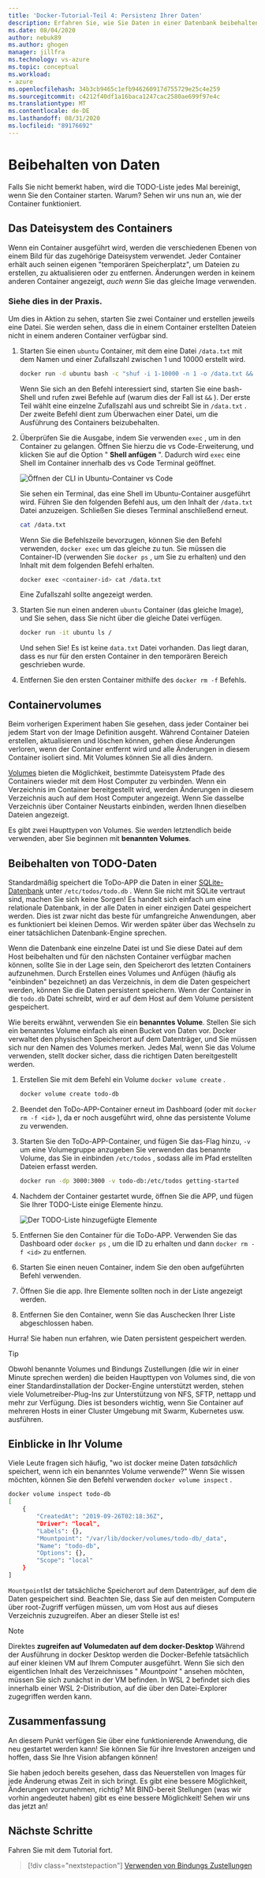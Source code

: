 ```yaml
---
title: 'Docker-Tutorial-Teil 4: Persistenz Ihrer Daten'
description: Erfahren Sie, wie Sie Daten in einer Datenbank beibehalten und Verzeichnisse in einem Container freigeben, indem Sie ein Volume bereitstellen.
ms.date: 08/04/2020
author: nebuk89
ms.author: ghogen
manager: jillfra
ms.technology: vs-azure
ms.topic: conceptual
ms.workload:
- azure
ms.openlocfilehash: 34b3cb9465c1efb946260917d755729e25c4e259
ms.sourcegitcommit: c4212f40df1a16baca1247cac2580ae699f97e4c
ms.translationtype: MT
ms.contentlocale: de-DE
ms.lasthandoff: 08/31/2020
ms.locfileid: "89176692"
---
```

# <a name="persist-your-data"></a> Beibehalten von Daten

Falls Sie nicht bemerkt haben, wird die TODO-Liste jedes Mal bereinigt, wenn Sie den Container starten. Warum? Sehen wir uns nun an, wie der Container funktioniert.

## <a name="the-containers-filesystem"></a>Das Dateisystem des Containers

Wenn ein Container ausgeführt wird, werden die verschiedenen Ebenen von einem Bild für das zugehörige Dateisystem verwendet. Jeder Container erhält auch seinen eigenen "temporären Speicherplatz", um Dateien zu erstellen, zu aktualisieren oder zu entfernen. Änderungen werden in keinem anderen Container angezeigt, *auch wenn* Sie das gleiche Image verwenden.

### <a name="see-this-in-practice"></a>Siehe dies in der Praxis.

Um dies in Aktion zu sehen, starten Sie zwei Container und erstellen jeweils eine Datei. Sie werden sehen, dass die in einem Container erstellten Dateien nicht in einem anderen Container verfügbar sind.

1. Starten Sie einen `ubuntu` Container, mit dem eine Datei `/data.txt` mit dem Namen und einer Zufallszahl zwischen 1 und 10000 erstellt wird.

    ```bash
    docker run -d ubuntu bash -c "shuf -i 1-10000 -n 1 -o /data.txt && tail -f /dev/null"
    ```

    Wenn Sie sich an den Befehl interessiert sind, starten Sie eine bash-Shell und rufen zwei Befehle auf (warum dies der Fall ist `&&` ). Der erste Teil wählt eine einzelne Zufallszahl aus und schreibt Sie in `/data.txt` . Der zweite Befehl dient zum Überwachen einer Datei, um die Ausführung des Containers beizubehalten.

1. Überprüfen Sie die Ausgabe, indem Sie verwenden `exec` , um in den Container zu gelangen. Öffnen Sie hierzu die vs Code-Erweiterung, und klicken Sie auf die Option " **Shell anfügen** ". Dadurch wird `exec` eine Shell im Container innerhalb des vs Code Terminal geöffnet.

    ![Öffnen der CLI in Ubuntu-Container vs Code](media/attach_shell.png)

    Sie sehen ein Terminal, das eine Shell im Ubuntu-Container ausgeführt wird. Führen Sie den folgenden Befehl aus, um den Inhalt der `/data.txt` Datei anzuzeigen. Schließen Sie dieses Terminal anschließend erneut.

    ```bash
    cat /data.txt
    ```

    Wenn Sie die Befehlszeile bevorzugen, können Sie den Befehl verwenden, `docker exec` um das gleiche zu tun. Sie müssen die Container-ID (verwenden Sie `docker ps` , um Sie zu erhalten) und den Inhalt mit dem folgenden Befehl erhalten.

    ```bash
    docker exec <container-id> cat /data.txt
    ```

    Eine Zufallszahl sollte angezeigt werden.

1. Starten Sie nun einen anderen `ubuntu` Container (das gleiche Image), und Sie sehen, dass Sie nicht über die gleiche Datei verfügen.

    ```bash
    docker run -it ubuntu ls /
    ```

    Und sehen Sie! Es ist keine `data.txt` Datei vorhanden. Das liegt daran, dass es nur für den ersten Container in den temporären Bereich geschrieben wurde.

1. Entfernen Sie den ersten Container mithilfe des `docker rm -f` Befehls.

## <a name="container-volumes"></a>Containervolumes

Beim vorherigen Experiment haben Sie gesehen, dass jeder Container bei jedem Start von der Image Definition ausgeht. Während Container Dateien erstellen, aktualisieren und löschen können, gehen diese Änderungen verloren, wenn der Container entfernt wird und alle Änderungen in diesem Container isoliert sind. Mit Volumes können Sie all dies ändern.

[Volumes](https://docs.docker.com/storage/volumes/) bieten die Möglichkeit, bestimmte Dateisystem Pfade des Containers wieder mit dem Host Computer zu verbinden. Wenn ein Verzeichnis im Container bereitgestellt wird, werden Änderungen in diesem Verzeichnis auch auf dem Host Computer angezeigt. Wenn Sie dasselbe Verzeichnis über Container Neustarts einbinden, werden Ihnen dieselben Dateien angezeigt.

Es gibt zwei Haupttypen von Volumes. Sie werden letztendlich beide verwenden, aber Sie beginnen mit **benannten Volumes**.

## <a name="persist-your-todo-data"></a>Beibehalten von TODO-Daten

Standardmäßig speichert die ToDo-APP die Daten in einer [SQLite-Datenbank](https://www.sqlite.org/index.html) unter `/etc/todos/todo.db` . Wenn Sie nicht mit SQLite vertraut sind, machen Sie sich keine Sorgen! Es handelt sich einfach um eine relationale Datenbank, in der alle Daten in einer einzigen Datei gespeichert werden. Dies ist zwar nicht das beste für umfangreiche Anwendungen, aber es funktioniert bei kleinen Demos. Wir werden später über das Wechseln zu einer tatsächlichen Datenbank-Engine sprechen.

Wenn die Datenbank eine einzelne Datei ist und Sie diese Datei auf dem Host beibehalten und für den nächsten Container verfügbar machen können, sollte Sie in der Lage sein, den Speicherort des letzten Containers aufzunehmen. Durch Erstellen eines Volumes und Anfügen (häufig als "einbinden" bezeichnet) an das Verzeichnis, in dem die Daten gespeichert werden, können Sie die Daten persistent speichern. Wenn der Container in die `todo.db` Datei schreibt, wird er auf dem Host auf dem Volume persistent gespeichert.

Wie bereits erwähnt, verwenden Sie ein **benanntes Volume**. Stellen Sie sich ein benanntes Volume einfach als einen Bucket von Daten vor. Docker verwaltet den physischen Speicherort auf dem Datenträger, und Sie müssen sich nur den Namen des Volumes merken. Jedes Mal, wenn Sie das Volume verwenden, stellt docker sicher, dass die richtigen Daten bereitgestellt werden.

1. Erstellen Sie mit dem Befehl ein Volume `docker volume create` .

    ```bash
    docker volume create todo-db
    ```

1. Beendet den ToDo-APP-Container erneut im Dashboard (oder mit `docker rm -f <id>` ), da er noch ausgeführt wird, ohne das persistente Volume zu verwenden.

1. Starten Sie den ToDo-APP-Container, und fügen Sie das-Flag hinzu, `-v` um eine Volumegruppe anzugeben Sie verwenden das benannte Volume, das Sie in einbinden `/etc/todos` , sodass alle im Pfad erstellten Dateien erfasst werden.

    ```bash
    docker run -dp 3000:3000 -v todo-db:/etc/todos getting-started
    ```

1. Nachdem der Container gestartet wurde, öffnen Sie die APP, und fügen Sie Ihrer TODO-Liste einige Elemente hinzu.

    ![Der TODO-Liste hinzugefügte Elemente](media/items-added.png)

1. Entfernen Sie den Container für die ToDo-APP. Verwenden Sie das Dashboard oder `docker ps` , um die ID zu erhalten und dann `docker rm -f <id>` zu entfernen.

1. Starten Sie einen neuen Container, indem Sie den oben aufgeführten Befehl verwenden.

1. Öffnen Sie die app. Ihre Elemente sollten noch in der Liste angezeigt werden.

1. Entfernen Sie den Container, wenn Sie das Auschecken Ihrer Liste abgeschlossen haben.

Hurra! Sie haben nun erfahren, wie Daten persistent gespeichert werden.

> [!TIP]
> Obwohl benannte Volumes und Bindungs Zustellungen (die wir in einer Minute sprechen werden) die beiden Haupttypen von Volumes sind, die von einer Standardinstallation der Docker-Engine unterstützt werden, stehen viele Volumetreiber-Plug-Ins zur Unterstützung von NFS, SFTP, nettapp und mehr zur Verfügung. Dies ist besonders wichtig, wenn Sie Container auf mehreren Hosts in einer Cluster Umgebung mit Swarm, Kubernetes usw. ausführen.

## <a name="dive-into-your-volume"></a>Einblicke in Ihr Volume

Viele Leute fragen sich häufig, "wo ist docker meine Daten *tatsächlich* speichert, wenn ich ein benanntes Volume verwende?" Wenn Sie wissen möchten, können Sie den Befehl verwenden `docker volume inspect` .

```bash
docker volume inspect todo-db
[
    {
        "CreatedAt": "2019-09-26T02:18:36Z",
        "Driver": "local",
        "Labels": {},
        "Mountpoint": "/var/lib/docker/volumes/todo-db/_data",
        "Name": "todo-db",
        "Options": {},
        "Scope": "local"
    }
]
```

`Mountpoint`Ist der tatsächliche Speicherort auf dem Datenträger, auf dem die Daten gespeichert sind. Beachten Sie, dass Sie auf den meisten Computern über root-Zugriff verfügen müssen, um vom Host aus auf dieses Verzeichnis zuzugreifen. Aber an dieser Stelle ist es!

> [!NOTE]
> Direktes **zugreifen auf Volumedaten auf dem docker-Desktop** Während der Ausführung in docker Desktop werden die Docker-Befehle tatsächlich auf einer kleinen VM auf Ihrem Computer ausgeführt. Wenn Sie sich den eigentlichen Inhalt des Verzeichnisses " *Mountpoint* " ansehen möchten, müssen Sie sich zunächst in der VM befinden. In WSL 2 befindet sich dies innerhalb einer WSL 2-Distribution, auf die über den Datei-Explorer zugegriffen werden kann.

## <a name="recap"></a>Zusammenfassung

An diesem Punkt verfügen Sie über eine funktionierende Anwendung, die neu gestartet werden kann! Sie können Sie für ihre Investoren anzeigen und hoffen, dass Sie Ihre Vision abfangen können!

Sie haben jedoch bereits gesehen, dass das Neuerstellen von Images für jede Änderung etwas Zeit in sich bringt. Es gibt eine bessere Möglichkeit, Änderungen vorzunehmen, richtig? Mit BIND-bereit Stellungen (was wir vorhin angedeutet haben) gibt es eine bessere Möglichkeit! Sehen wir uns das jetzt an!

## <a name="next-steps"></a>Nächste Schritte

Fahren Sie mit dem Tutorial fort.

> [!div class="nextstepaction"]
> [Verwenden von Bindungs Zustellungen](use-bind-mounts.md)
